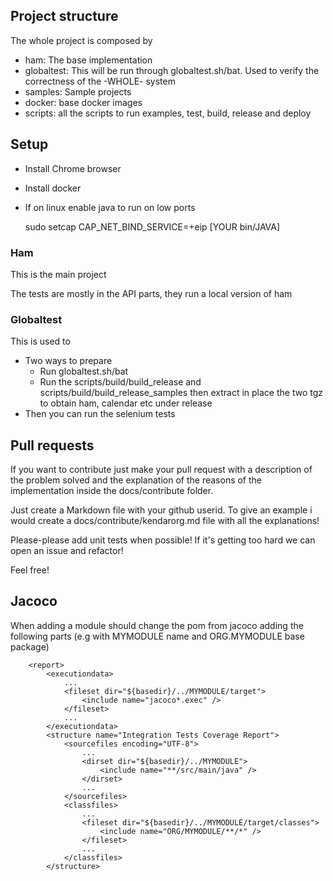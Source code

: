 ## Project structure

The whole project is composed by

* ham: The base implementation
* globaltest: This will be run through globaltest.sh/bat. Used to verify the correctness of the -WHOLE- system
* samples: Sample projects
* docker: base docker images
* scripts: all the scripts to run examples, test, build, release and deploy

## Setup

* Install Chrome browser
* Install docker
* If on linux enable java to run on low ports

  sudo setcap CAP_NET_BIND_SERVICE=+eip [YOUR bin/JAVA]

### Ham

This is the main project

The tests are mostly in the API parts, they run a local version of ham

### Globaltest

This is used to

* Two ways to prepare
  * Run globaltest.sh/bat
  * Run the scripts/build/build_release and scripts/build/build_release_samples then extract in place the two tgz to obtain ham, calendar etc under release
* Then you can run the selenium tests

## Pull requests

If you want to contribute just make your pull request 
with a description of the problem solved and the explanation
of the reasons of the implementation inside the docs/contribute folder.

Just create a Markdown file with your github userid. To give an example
i would create a docs/contribute/kendarorg.md file with all the
explanations!

Please-please add unit tests when possible! If it's getting too hard we
can open an issue and refactor!

Feel free!



## Jacoco

When adding a module should change the pom from jacoco adding the 
following parts (e.g with MYMODULE name and ORG.MYMODULE base package)

        <report>
            <executiondata>
                ...
                <fileset dir="${basedir}/../MYMODULE/target">
                    <include name="jacoco*.exec" />
                </fileset>
                ...
            </executiondata>
            <structure name="Integration Tests Coverage Report">
                <sourcefiles encoding="UTF-8">
                    ...
                    <dirset dir="${basedir}/../MYMODULE">
                        <include name="**/src/main/java" />
                    </dirset>
                    ...
                </sourcefiles>
                <classfiles>
                    ...
                    <fileset dir="${basedir}/../MYMODULE/target/classes">
                        <include name="ORG/MYMODULE/**/*" />
                    </fileset>
                    ...
                </classfiles>
            </structure>
